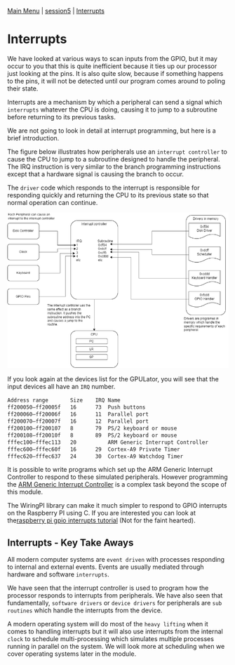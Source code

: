 [Main Menu](../../sessions/README.md) | [session5](../session6/) | [Interrupts](../docs/interrupts)

# Interrupts

We have looked at various ways to scan inputs from the GPIO, but it may occur to you that this is quite inefficient because it ties up our processor just looking at the pins.
It is also quite slow, because if something happens to the pins, it will not be detected until our program comes around to poling their state.

Interrupts are a mechanism by which a peripheral can send a signal which `interrupts` whatever the CPU is doing, causing it to jump to a subroutine before returning to its previous tasks.

We are not going to look in detail at interrupt programming, but here is a brief introduction.

The figure below illustrates how peripherals use an `interrupt controller` to cause the CPU to jump to a subroutine designed to handle the peripheral.
The IRQ instruction is very similar to the branch programming instructions except that a hardware signal is causing the branch to occur.

The `driver` code which responds to the interrupt is responsible for responding quickly and returning the CPU to its previous state so that normal operation can continue.

![alt text](../docs/images/interrupts.drawio.png "Figure interrupts.drawio.png")

If you look again at the devices list for the GPULator, you will see that the input devices all have an `IRQ` number.

```
Address range       Size    IRQ Name 
ff200050–ff20005f   16      73  Push buttons    
ff200060–ff20006f   16      11  Parallel port   
ff200070–ff20007f   16      12  Parallel port   
ff200100–ff200107   8       79  PS/2 keyboard or mouse  
ff200108–ff20010f   8       89  PS/2 keyboard or mouse    
fffec100–fffec113   20          ARM Generic Interrupt Controller    
fffec600–fffec60f   16      29  Cortex-A9 Private Timer 
fffec620–fffec637   24      30  Cortex-A9 Watchdog Timer    
```

It is possible to write programs which set up the ARM Generic Interrupt Controller to respond to these simulated peripherals.
However programming the [ARM Generic Interrupt Controller](https://developer.arm.com/documentation/198123/0302/What-is-a-Generic-Interrupt-Controller-) is a complex task beyond the scope of this module.

The WiringPI library can make it much simpler to respond to GPIO interrupts on the Raspberry PI using C.
If you are interested you can look at the[raspberry pi gpio interrupts tutorial](https://roboticsbackend.com/raspberry-pi-gpio-interrupts-tutorial/) (Not for the faint hearted).

## Interrupts - Key Take Aways

All modern computer systems are `event driven` with processes responding to internal and external events. 
Events are usually mediated through hardware and software `interrupts`.

We have seen that the interrupt controller is used to program how the processor responds to interrupts from peripherals. 
We have also seen that fundamentally, `software drivers` or `device drivers` for peripherals are `sub routines` which handle the interrupts from the device.

A modern operating system will do most of the `heavy lifting` when it comes to handling interrupts but it will also use interrupts from the internal `clock` to schedule multi-processing which simulates multiple processes running in parallel on the system.
We will look more at scheduling when we cover operating systems later in the module.
